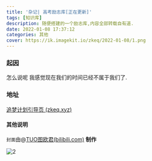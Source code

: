 ```yaml
---
title: '杂记| 高考励志库[正在更新]'
tags: [知识库]
description: 随便搭建的一个励志库,内容全部转载自有道.
date: 2022-01-08 17:37:12
categories: 其他
cover: https://ik.imagekit.io/zkeq/2022-01-08/1.png 
---
```


### 起因

怎么说呢  我感觉现在我们的时间已经不属于我们了.

### 地址

[追梦计划引导页 (zkeq.xyz)](https://belief.zkeq.xyz/)

#### 其他说明

`封面`由@[TUO图欧君(bilibili.com)](https://space.bilibili.com/36184593) **制作**

![2](https://ik.imagekit.io/zkeq/2022-01-08/2.png)
